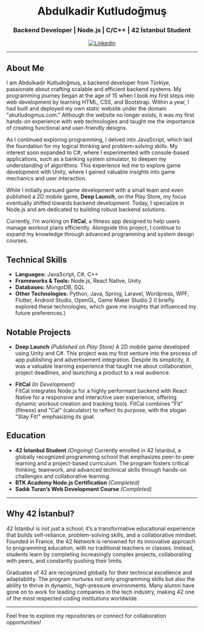 <h1 align="center">Abdulkadir Kutludoğmuş</h1>
<h3 align="center">Backend Developer | Node.js | C/C++ | 42 İstanbul Student</h3>

<p align="center">
  <a href="https://linkedin.com/in/akutludogmus" target="_blank">
    <img src="https://img.shields.io/badge/-LinkedIn-0A66C2?style=for-the-badge&logo=linkedin&logoColor=white" alt="LinkedIn" />
  </a>
</p>

---

## About Me  

I am Abdulkadir Kutludoğmuş, a backend developer from Türkiye, passionate about crafting scalable and efficient backend systems. My programming journey began at the age of 15 when I took my first steps into web development by learning HTML, CSS, and Bootstrap. Within a year, I had built and deployed my own static website under the domain "akutludogmus.com." Although the website no longer exists, it was my first hands-on experience with web technologies and taught me the importance of creating functional and user-friendly designs.

As I continued exploring programming, I delved into JavaScript, which laid the foundation for my logical thinking and problem-solving skills. My interest soon expanded to C#, where I experimented with console-based applications, such as a banking system simulator, to deepen my understanding of algorithms. This experience led me to explore game development with Unity, where I gained valuable insights into game mechanics and user interaction.

While I initially pursued game development with a small team and even published a 2D mobile game, **Deep Launch**, on the Play Store, my focus eventually shifted towards backend development. Today, I specialize in Node.js and am dedicated to building robust backend solutions.  

Currently, I’m working on **FitCal**, a fitness app designed to help users manage workout plans efficiently. Alongside this project, I continue to expand my knowledge through advanced programming and system design courses.  

## Technical Skills  
- **Languages:** JavaScript, C#, C++
- **Frameworks & Tools:** Node.js, React Native, Unity
- **Databases:** MongoDB, SQL
- **Other Technologies:** Python, Java, Spring, Laravel, Wordpress, WPF, Flutter, Android Studio, OpenGL, Game Maker Studio 2 (I briefly explored these technologies, which gave me insights that influenced my future preferences.)

## Notable Projects  

- **Deep Launch** *(Published on Play Store)*
  A 2D mobile game developed using Unity and C#. This project was my first venture into the process of app publishing and advertisement integration. Despite its simplicity, it was a valuable learning experience that taught me about collaboration, project deadlines, and launching a product to a real audience.  

- **FitCal** *(In Development)*  
  FitCal integrates Node.js for a highly performant backend with React Native for a responsive and interactive user experience, offering dynamic workout creation and tracking tools. FitCal combines "Fit" (fitness) and "Cal" (calculator) to reflect its purpose, with the slogan "Stay Fit!" emphasizing its goal.

## Education  

- **42 İstanbul Student** *(Ongoing)*
  Currently enrolled in 42 İstanbul, a globally recognized programming school that emphasizes peer-to-peer learning and a project-based curriculum. The program fosters critical thinking, teamwork, and advanced technical skills through hands-on challenges and collaborative learning.
- **BTK Academy Node.js Certification** *(Completed)*
- **Sadık Turan’s Web Development Course** *(Completed)*

---

## Why 42 İstanbul?

42 İstanbul is not just a school; it’s a transformative educational experience that builds self-reliance, problem-solving skills, and a collaborative mindset. Founded in France, the 42 Network is renowned for its innovative approach to programming education, with no traditional teachers or classes. Instead, students learn by completing increasingly complex projects, collaborating with peers, and constantly pushing their limits.

Graduates of 42 are recognized globally for their technical excellence and adaptability. The program nurtures not only programming skills but also the ability to thrive in dynamic, high-pressure environments. Many alumni have gone on to work for leading companies in the tech industry, making 42 one of the most respected coding institutions worldwide.

---

Feel free to explore my repositories or connect for collaboration opportunities!

